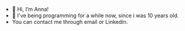 - 👋 Hi, I’m Anna!
- 🌱 I've being programming for a while now, since i  was 10 years old.
- You can contact me through email or Linkedin.
